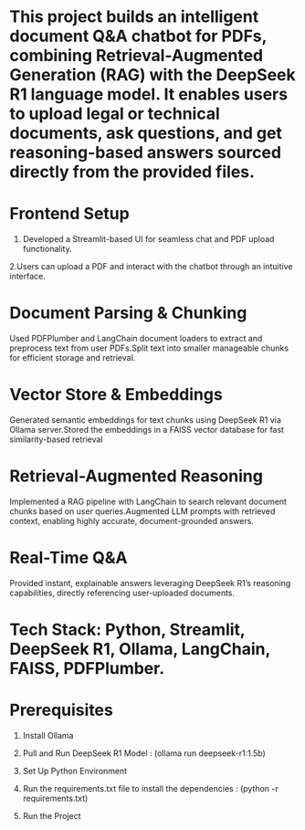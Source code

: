 # This project builds an intelligent document Q&A chatbot for PDFs, combining Retrieval-Augmented Generation (RAG) with the DeepSeek R1 language model. It enables users to upload legal or technical documents, ask questions, and get reasoning-based answers sourced directly from the provided files.

# Frontend Setup

1. Developed a Streamlit-based UI for seamless chat and PDF upload functionality.

2.Users can upload a PDF and interact with the chatbot through an intuitive interface.

# Document Parsing & Chunking

Used PDFPlumber and LangChain document loaders to extract and preprocess text from user PDFs.Split text into smaller manageable chunks for efficient storage and retrieval.

# Vector Store & Embeddings

Generated semantic embeddings for text chunks using DeepSeek R1 via Ollama server.Stored the embeddings in a FAISS vector database for fast similarity-based retrieval

# Retrieval-Augmented Reasoning

Implemented a RAG pipeline with LangChain to search relevant document chunks based on user queries.Augmented LLM prompts with retrieved context, enabling highly accurate, document-grounded answers.

# Real-Time Q&A

Provided instant, explainable answers leveraging DeepSeek R1’s reasoning capabilities, directly referencing user-uploaded documents.

# Tech Stack: Python, Streamlit, DeepSeek R1, Ollama, LangChain, FAISS, PDFPlumber.

# Prerequisites

1. Install Ollama
  
2. Pull and Run DeepSeek R1 Model : (ollama run deepseek-r1:1.5b)

3. Set Up Python Environment

4. Run the requirements.txt file to install the dependencies : (python -r requirements.txt)

5. Run the Project

